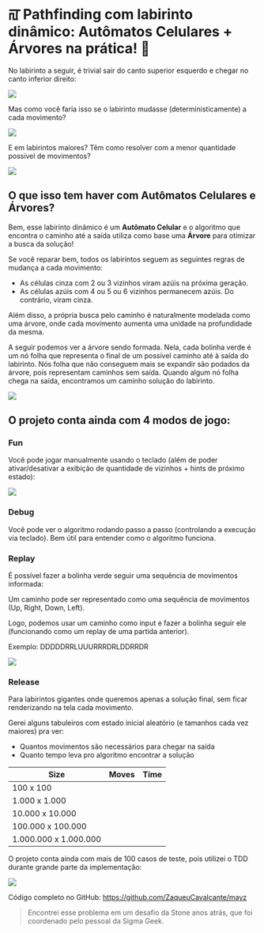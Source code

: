 # ꡌ‍ Pathfinding com labirinto dinâmico: Autômatos Celulares + Árvores na prática! 🌳

No labirinto a seguir, é trivial sair do canto superior esquerdo e chegar no canto inferior direito:

<p align="center">
  <img src="docs/01_Trivial.gif" style="display: block; margin: 0 auto" />
</p>

Mas como você faria isso se o labirinto mudasse (deterministicamente) a cada movimento?

<p align="center">
  <img src="docs/02_Dynamic.gif" style="display: block; margin: 0 auto" />
</p>

E em labirintos maiores? Têm como resolver com a menor quantidade possível de movimentos?

<p align="center">
  <img src="docs/03_PacMan.gif" style="display: block; margin: 0 auto" />
</p>

## O que isso tem haver com Autômatos Celulares e Árvores?

Bem, esse labirinto dinâmico é um **Autômato Celular** e o algoritmo que encontra o caminho até a saída utiliza como base uma **Árvore** para otimizar a busca da solução!

Se você reparar bem, todos os labirintos seguem as seguintes regras de mudança a cada movimento:

- As células cinza com 2 ou 3 vizinhos viram azúis na próxima geração.
- As células azúis com 4 ou 5 ou 6 vizinhos permanecem azúis. Do contrário, viram cinza.

Além disso, a própria busca pelo caminho é naturalmente modelada como uma árvore, onde cada movimento aumenta uma unidade na profundidade da mesma.

A seguir podemos ver a árvore sendo formada. Nela, cada bolinha verde é um nó folha que representa o final de um possível caminho até à saída do labirinto. Nós folha que não conseguem mais se expandir são podados da árvore, pois representam caminhos sem saída. Quando algum nó folha chega na saída, encontramos um caminho solução do labirinto.

<p align="center">
  <img src="docs/04_Tree.gif" style="display: block; margin: 0 auto" />
</p>

## O projeto conta ainda com 4 modos de jogo:

### Fun

Você pode jogar manualmente usando o teclado (além de poder ativar/desativar a exibição de quantidade de vizinhos + hints de próximo estado):

<p align="center">
  <img src="docs/05_FunMode.gif" style="display: block; margin: 0 auto" />
</p>

### Debug

Você pode ver o algoritmo rodando passo a passo (controlando a execução via teclado). Bem útil para entender como o algoritmo funciona.

### Replay

É possível fazer a bolinha verde seguir uma sequência de movimentos informada:

Um caminho pode ser representado como uma sequência de movimentos (Up, Right, Down, Left).

Logo, podemos usar um caminho como input e fazer a bolinha seguir ele (funcionando como um replay de uma partida anterior).

Exemplo: DDDDDRRLUUURRRDRLDDRRDR

<p align="center">
  <img src="docs/06_Replay.gif" style="display: block; margin: 0 auto" />
</p>

### Release

Para labirintos gigantes onde queremos apenas a solução final, sem ficar renderizando na tela cada movimento.

Gerei alguns tabuleiros com estado inicial aleatório (e tamanhos cada vez maiores) pra ver:

- Quantos movimentos são necessários para chegar na saída
- Quanto tempo leva pro algoritmo encontrar a solução

| Size                  | Moves | Time |
|-----------------------|-------|------|
| 100 x 100             |       |      |
| 1.000 x 1.000         |       |      |
| 10.000 x 10.000       |       |      |
| 100.000 x 100.000     |       |      |
| 1.000.000 x 1.000.000 |       |      |

O projeto conta ainda com mais de 100 casos de teste, pois utilizei o TDD durante grande parte da implementação:

<p align="center">
  <img src="docs/07_Tests.gif" style="display: block; margin: 0 auto" />
</p>

Código completo no GitHub: https://github.com/ZaqueuCavalcante/mayz

> Encontrei esse problema em um desafio da Stone anos atrás, que foi coordenado pelo pessoal da Sigma Geek.
